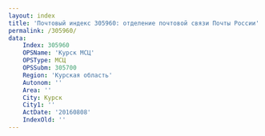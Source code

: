 ```yaml
---
layout: index
title: 'Почтовый индекс 305960: отделение почтовой связи Почты России'
permalink: /305960/
data:
    Index: 305960
    OPSName: 'Курск МСЦ'
    OPSType: МСЦ
    OPSSubm: 305700
    Region: 'Курская область'
    Autonom: ''
    Area: ''
    City: Курск
    City1: ''
    ActDate: '20160808'
    IndexOld: ''
---
```

